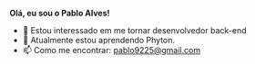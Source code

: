 **Olá, eu sou o Pablo Alves!**
- 👀 Estou interessado em me tornar desenvolvedor back-end
- 🌱 Atualmente estou aprendendo Phyton.
- 📫 Como me encontrar: pablo9225@gmail.com 
<!---
pablo-alves92/pablo-alves92 is a ✨ special ✨ repository because its `README.md` (this file) appears on your GitHub profile.
You can click the Preview link to take a look at your changes.
--->
